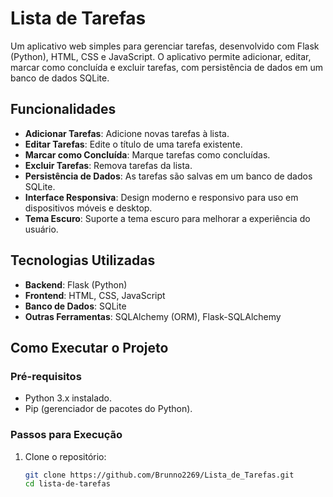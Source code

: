 # Lista de Tarefas

Um aplicativo web simples para gerenciar tarefas, desenvolvido com Flask (Python), HTML, CSS e JavaScript. O aplicativo permite adicionar, editar, marcar como concluída e excluir tarefas, com persistência de dados em um banco de dados SQLite.

## Funcionalidades

- **Adicionar Tarefas**: Adicione novas tarefas à lista.
- **Editar Tarefas**: Edite o título de uma tarefa existente.
- **Marcar como Concluída**: Marque tarefas como concluídas.
- **Excluir Tarefas**: Remova tarefas da lista.
- **Persistência de Dados**: As tarefas são salvas em um banco de dados SQLite.
- **Interface Responsiva**: Design moderno e responsivo para uso em dispositivos móveis e desktop.
- **Tema Escuro**: Suporte a tema escuro para melhorar a experiência do usuário.

## Tecnologias Utilizadas

- **Backend**: Flask (Python)
- **Frontend**: HTML, CSS, JavaScript
- **Banco de Dados**: SQLite
- **Outras Ferramentas**: SQLAlchemy (ORM), Flask-SQLAlchemy

## Como Executar o Projeto

### Pré-requisitos

- Python 3.x instalado.
- Pip (gerenciador de pacotes do Python).

### Passos para Execução

1. Clone o repositório:
   ```bash
   git clone https://github.com/Brunno2269/Lista_de_Tarefas.git
   cd lista-de-tarefas